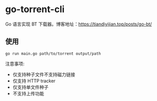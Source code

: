 # go-torrent-cli

Go 语言实现 BT 下载器。博客地址：https://tiandiyijian.top/posts/go-bt/

## 使用
```
go run main.go path/to/torrent output/path
```

注意事项:
- 仅支持种子文件不支持磁力链接
- 仅支持 HTTP tracker
- 仅支持单文件种子
- 不支持上传功能